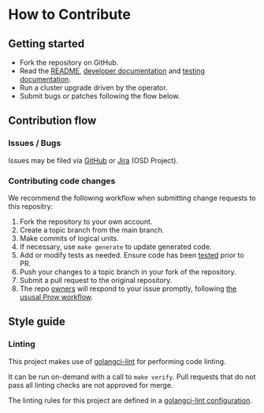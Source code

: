 # How to Contribute

## Getting started
* Fork the repository on GitHub.
* Read the [README](../README.md), [developer documentation](development.md) and [testing documentation](testing.md).
* Run a cluster upgrade driven by the operator. 
* Submit bugs or patches following the flow below.

## Contribution flow

### Issues / Bugs

Issues may be filed via [GitHub](https://github.com/openshift/managed-upgrade-operator/issues/new) or [Jira](https://issues.redhat.com/) (OSD Project).

### Contributing code changes

We recommend the following workflow when submitting change requests to this repositry:
1. Fork the repository to your own account.
2. Create a topic branch from the main branch.
3. Make commits of logical units.
4. If necessary, use `make generate` to update generated code.
5. Add or modify tests as needed. Ensure code has been [tested](testing.md) prior to PR.
6. Push your changes to a topic branch in your fork of the repository.
7. Submit a pull request to the original repository.
8. The repo [owners](../OWNERS) will respond to your issue promptly, following [the ususal Prow workflow](https://github.com/kubernetes/community/blob/master/contributors/guide/owners.md#the-code-review-process).

## Style guide

### Linting

This project makes use of [golangci-lint](https://github.com/golangci/golangci-lint) for performing code linting.

It can be run on-demand with a call to `make verify`. Pull requests that do not pass all linting checks are not approved for merge. 

The linting rules for this project are defined in a [golangci-lint configuration](../.golangci.yml).
  



